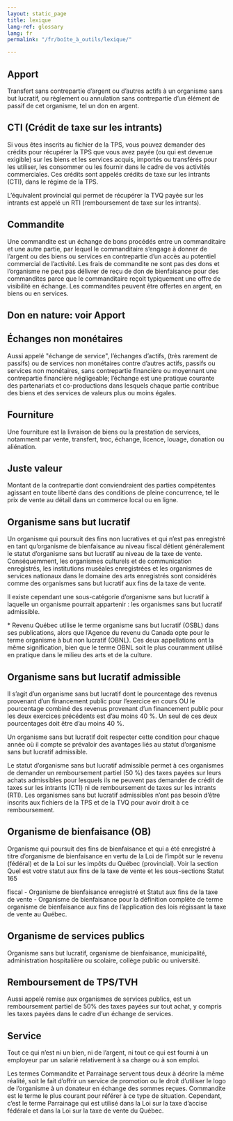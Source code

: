 ```yaml
---
layout: static_page
title: lexique
lang-ref: glossary
lang: fr
permalink: "/fr/boîte_à_outils/lexique/"

---
```

## Apport

Transfert sans contrepartie d’argent ou d’autres actifs à un organisme sans but lucratif, ou règlement ou annulation sans contrepartie d’un élément de passif de cet organisme, tel un don en argent.

## CTI (Crédit de taxe sur les intrants)

Si vous êtes inscrits au fichier de la TPS, vous pouvez demander des crédits pour récupérer la TPS que vous avez payée (ou qui est devenue exigible) sur les biens et les services acquis, importés ou transférés pour les utiliser, les consommer ou les fournir dans le cadre de vos activités commerciales. Ces crédits sont appelés crédits de taxe sur les intrants (CTI), dans le régime de la TPS.

L’équivalent provincial qui permet de récupérer la TVQ payée sur les intrants est appelé un RTI (remboursement de taxe sur les intrants).

## Commandite

Une commandite est un échange de bons procédés entre un commanditaire et une autre partie, par lequel le commanditaire s’engage à donner de l’argent ou des biens ou services en contrepartie d’un accès au potentiel commercial de l’activité. Les frais de commandite ne sont pas des dons et l’organisme ne peut pas délivrer de reçu de don de bienfaisance pour des commandites parce que le commanditaire reçoit typiquement une offre de visibilité en échange. Les commandites peuvent être offertes en argent, en biens ou en services.

## Don en nature: voir Apport

## Échanges non monétaires

Aussi appelé "échange de service", l’échanges d’actifs, (très rarement de passifs) ou de services non monétaires contre d’autres actifs, passifs ou services non monétaires, sans contrepartie financière ou moyennant une contrepartie financière négligeable; l’échange est une pratique courante des partenariats et co-productions dans lesquels chaque partie contribue des biens et des services de valeurs plus ou moins égales.

## Fourniture

Une fourniture est la livraison de biens ou la prestation de services, notamment par vente, transfert, troc, échange, licence, louage, donation ou aliénation.

## Juste valeur

Montant de la contrepartie dont conviendraient des parties compétentes agissant en toute liberté dans des conditions de pleine concurrence, tel le prix de vente au détail dans un commerce local ou en ligne.

## Organisme sans but lucratif

Un organisme qui poursuit des fins non lucratives et qui n’est pas enregistré en tant qu’organisme de bienfaisance au niveau fiscal détient généralement le statut d’organisme sans but lucratif au niveau de la taxe de vente. Conséquemment, les organismes culturels et de communication enregistrés, les institutions muséales enregistrées et les organismes de services nationaux dans le domaine des arts enregistrés sont considérés comme des organismes sans but lucratif aux fins de la taxe de vente.

Il existe cependant une sous-catégorie d’organisme sans but lucratif à laquelle un organisme pourrait appartenir : les organismes sans but lucratif admissible.

\* Revenu Québec utilise le terme organisme sans but lucratif (OSBL) dans ses publications, alors que l’Agence du revenu du Canada opte pour le terme organisme à but non lucratif (OBNL). Ces deux appellations ont la même signification, bien que le terme OBNL soit le plus couramment utilisé en pratique dans le milieu des arts et de la culture.

## Organisme sans but lucratif admissible

Il s’agit d’un organisme sans but lucratif dont le pourcentage des revenus provenant d’un financement public pour l’exercice en cours OU le pourcentage combiné des revenus provenant d’un financement public pour les deux exercices précédents est d’au moins 40 %. Un seul de ces deux pourcentages doit être d’au moins 40 %.

Un organisme sans but lucratif doit respecter cette condition pour chaque année où il compte se prévaloir des avantages liés au statut d’organisme sans but lucratif admissible.

Le statut d’organisme sans but lucratif admissible permet à ces organismes de demander un remboursement partiel (50 %) des taxes payées sur leurs achats admissibles pour lesquels ils ne peuvent pas demander de crédit de taxes sur les intrants (CTI) ni de remboursement de taxes sur les intrants (RTI). Les organismes sans but lucratif admissibles n’ont pas besoin d’être inscrits aux fichiers de la TPS et de la TVQ pour avoir droit à ce remboursement.

## Organisme de bienfaisance (OB)

Organisme qui poursuit des fins de bienfaisance et qui a été enregistré à titre d’organisme de bienfaisance en vertu de la Loi de l’impôt sur le revenu (fédéral) et de la Loi sur les impôts du Québec (provincial). Voir la section Quel est votre statut aux fins de la taxe de vente et les sous-sections Statut 165

fiscal - Organisme de bienfaisance enregistré et Statut aux fins de la taxe de vente - Organisme de bienfaisance pour la définition complète de terme organisme de bienfaisance aux fins de l’application des lois régissant la taxe de vente au Québec.

## Organisme de services publics

Organisme sans but lucratif, organisme de bienfaisance, municipalité, administration hospitalière ou scolaire, collège public ou université.

## Remboursement de TPS/TVH

Aussi appelé remise aux organismes de services publics, est un remboursement partiel de 50% des taxes payées sur tout achat, y compris les taxes payées dans le cadre d’un échange de services.

## Service

Tout ce qui n’est ni un bien, ni de l’argent, ni tout ce qui est fourni à un employeur par un salarié relativement à sa charge ou à son emploi.

Les termes Commandite et Parrainage servent tous deux à décrire la même réalité, soit le fait d’offrir un service de promotion ou le droit d’utiliser le logo de l’organisme à un donateur en échange des sommes reçues. Commandite est le terme le plus courant pour référer à ce type de situation. Cependant, c’est le terme Parrainage qui est utilisé dans la Loi sur la taxe d’accise fédérale et dans la Loi sur la taxe de vente du Québec.